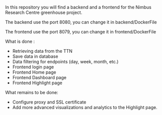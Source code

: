 In this repository you will find a backend and a frontend for the Nimbus Research Centre greenhouse project.

The backend use the port 8080, you can change it in backend/DockerFile

The frontend use the port 8079, you can change it in frontend/DockerFile


What is done : 
- Retrieving data from the TTN
- Save data in database
- Data filtering for endpoints (day, week, month, etc.)
- Frontend login page
- Frontend Home page
- Frontend Dashboard page
- Frontend Highlight page

What remains to be done: 
- Configure proxy and SSL certificate
- Add more advanced visualizations and analytics to the Highlight page.


